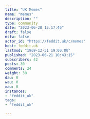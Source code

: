 ```yaml
---
title: "UK Memes" 
name: "memes"
description: ""
type: community
date: "2023-06-28 15:17:46"
draft: false
nsfw: false
actor_id: "https://feddit.uk/c/memes"
host: feddit.uk
lastmod: "1969-12-31 19:00:00"
published: "2023-06-21 10:43:15"
subscribers: 42
posts: 30
comments: 24
weight: 30
dau: 0
wau: 0
mau: 0
instances:
- "feddit_uk"
tags: 
- "feddit_uk"

---
```

